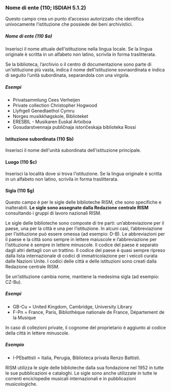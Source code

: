 ### Nome di ente (110; ISDIAH 5.1.2)
Questo campo crea un punto d’accesso autorizzato che identifica univocamente l’istituzione che possiede dei beni archivistici.

##### Nome di ente (110 $a)
Inserisci il nome attuale dell’istituzione nella lingua locale. Se la lingua originale è scritta in un alfabeto non latino, scrivila in forma traslitterata.

Se la biblioteca, l’archivio o il centro di documentazione sono parte di un’istituzione più vasta, indica il nome dell’istituzione sovraordinata e indica di seguito l’unità subordinata, separandola con una virgola.

##### Esempi  
- Privatsammlung Cees Verheijen
- Private collection Christopher Hogwood
- Llyfrgell Genedlaethol Cymru
- Norges musikkhøgskole, Biblioteket
- ERESBIL - Musikaren Euskal Artxiboa
- Gosudarstvennaja publičnaja istoričeskaja biblioteka Rossi

#### Istituzione subordinata (110 $b)
Inserisci il nome dell'unità subordinata dell'istituzione principale.

#### Luogo (110 $c)  
Inserisci la località dove si trova l’istituzione. Se la lingua originale è scritta in un alfabeto non latino, scrivila in forma traslitterata.

#### Sigla (110 $g)
Questo campo è per le sigle delle biblioteche RISM, che sono specifiche e inalterabili. **Le sigle sono assegnate dalla Redazione centrale RISM** consultando i gruppi di lavoro nazionali RISM.

Le sigle delle biblioteche sono composte di tre parti: un’abbreviazione per il paese, una per la città e una per l’istituzione. In alcuni casi, l’abbreviazione per l’istituzione può essere omessa (ad esempio: D-B). Le abbreviazioni per il paese e la città sono sempre in lettere maiuscole e l’abbreviazione per l’istituzione è sempre in lettere minuscole. Il codice del paese è separato dagli altri dettagli con un trattino. Il codice del paese è quasi sempre ripreso dalla lista internazionale di codici di immatricolazione per i veicoli curata dalle Nazioni Unite. I codici delle città e delle istituzioni sono creati dalla Redazione centrale RISM.

Se un’istituzione cambia nome, mantiene la medesima sigla (ad esempio: CZ-Bu).

##### Esempi  
- GB-Cu = United Kingdom, Cambridge, University Library  
- F-Pn = France, Paris, Bibliothèque nationale de France, Département de la Musique

In caso di collezioni private, il cognome del proprietario è aggiunto al codice della città in lettere minuscole.

##### Esempio
- I-PEbattisti = Italia, Perugia, Biblioteca privata Renzo Battisti.

RISM utilizza le sigle delle biblioteche dalla sua fondazione nel 1952 in tutte le sue pubblicazioni e cataloghi. Le sigle sono anche utilizzate in tutte le correnti enciclopedie musicali internazionali e in pubblicazioni musicologiche.
